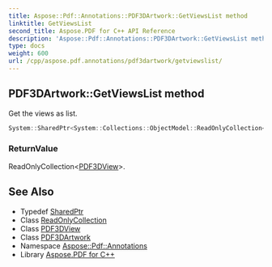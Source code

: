```yaml
---
title: Aspose::Pdf::Annotations::PDF3DArtwork::GetViewsList method
linktitle: GetViewsList
second_title: Aspose.PDF for C++ API Reference
description: 'Aspose::Pdf::Annotations::PDF3DArtwork::GetViewsList method. Get the views as list in C++.'
type: docs
weight: 600
url: /cpp/aspose.pdf.annotations/pdf3dartwork/getviewslist/
---
```

## PDF3DArtwork::GetViewsList method


Get the views as list.

```cpp
System::SharedPtr<System::Collections::ObjectModel::ReadOnlyCollection<System::SharedPtr<PDF3DView>>> Aspose::Pdf::Annotations::PDF3DArtwork::GetViewsList()
```


### ReturnValue

ReadOnlyCollection<[PDF3DView](../../pdf3dview/)>.

## See Also

* Typedef [SharedPtr](../../../system/sharedptr/)
* Class [ReadOnlyCollection](../../../system.collections.objectmodel/readonlycollection/)
* Class [PDF3DView](../../pdf3dview/)
* Class [PDF3DArtwork](../)
* Namespace [Aspose::Pdf::Annotations](../../)
* Library [Aspose.PDF for C++](../../../)
